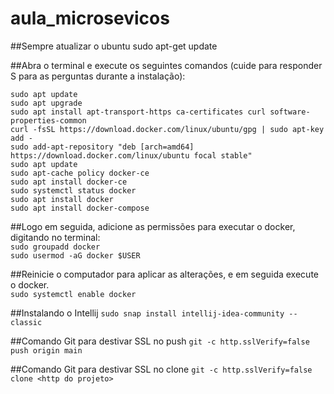 # aula_microsevicos

##Sempre atualizar o ubuntu
sudo apt-get update

##Abra o terminal e execute os seguintes comandos (cuide para responder S para as perguntas durante a instalação):

```sudo apt update```  
```sudo apt upgrade```  
```sudo apt install apt-transport-https ca-certificates curl software-properties-common```  
```curl -fsSL https://download.docker.com/linux/ubuntu/gpg | sudo apt-key add -```  
```sudo add-apt-repository "deb [arch=amd64] https://download.docker.com/linux/ubuntu focal stable"```  
```sudo apt update```  
```sudo apt-cache policy docker-ce```  
```sudo apt install docker-ce```  
```sudo systemctl status docker```  
```sudo apt install docker```  
```sudo apt install docker-compose```  
  

##Logo em seguida, adicione as permissões para executar o docker, digitando no terminal:  
```sudo groupadd docker```  
```sudo usermod -aG docker $USER```  


##Reinicie o computador para aplicar as alterações, e em seguida execute o docker.  
```sudo systemctl enable docker```

##Instalando o Intellij
```sudo snap install intellij-idea-community --classic```

##Comando Git para destivar SSL no push
```git -c http.sslVerify=false push origin main```

##Comando Git para destivar SSL no clone
```git -c http.sslVerify=false clone <http do projeto>```
